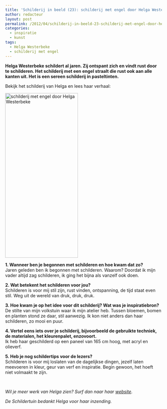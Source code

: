 ```yaml
---
title: 'Schilderij in beeld (23): schilderij met engel door Helga Westerbeke'
author: redacteur
layout: post
permalink: /2012/04/schilderij-in-beeld-23-schilderij-met-engel-door-helga-westerbeke/
categories:
  - inspiratie
  - kunst
tags:
  - Helga Westerbeke
  - schilderij met engel
---
```

**Helga Westerbeke schildert al jaren. Zij ontspant zich en vindt rust door te schilderen. Het schilderij met een engel straalt die rust ook aan alle kanten uit. Het is een sereen schilderij in pasteltinten.**

Bekijk het schilderij van Helga en lees haar verhaal:

[<img class="aligncenter size-full wp-image-2505" title="schilderij met engel door Helga Westerbeke" src="/wordpress/wp-content/uploads/2012/04/schilderij_van_Helga.jpg" alt="schilderij met engel door Helga Westerbeke" width="234" height="528" />][1]

**1. Wanneer ben je begonnen met schilderen en hoe kwam dat zo?**  
Jaren geleden ben ik begonnen met schilderen. Waarom? Doordat ik mijn vader altijd zag schilderen, ik ging het bijna als vanzelf ook doen.

**2. Wat betekent het schilderen voor jou?**  
Schilderen is voor mij stil zijn, rust vinden, ontspanning, de tijd staat even stil. Weg uit de wereld van druk, druk, druk.

**3. Hoe kwam je op het idee voor dit schilderij? Wat was je inspiratiebron?**  
De stilte van mijn volkstuin waar ik mijn atelier heb. Tussen bloemen, bomen en planten stond ze daar, stil aanwezig. Ik kon niet anders dan haar schilderen, zo mooi en puur.

**4. Vertel eens iets over je schilderij, bijvoorbeeld de gebruikte techniek, de materialen, het kleurenpalet, enzovoort.**  
Ik heb haar geschilderd op een paneel van 165 cm hoog, met acryl en olieverf.

**5. Heb je nog schildertips voor de lezers?**  
Schilderen is voor mij loslaten van de dagelijkse dingen, jezelf laten meevoeren in kleur, geur van verf en inspiratie. Begin gewoon, het hoeft niet volmaakt te zijn.

&nbsp;

*Wil je meer werk van Helga zien? Surf dan naar haar <a title="Bekijk het werk van Helga Westerbeke" href="http://www.arthelga.nl/" target="_blank">website</a>.*

*De Schildertuin bedankt Helga voor haar inzending.*

 [1]: /wordpress/wp-content/uploads/2012/04/schilderij_van_Helga.jpg
